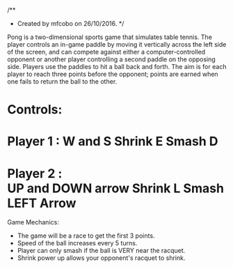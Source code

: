 /**
 * Created by mfcobo on 26/10/2016.
 */
 
Pong is a two-dimensional sports game that simulates table tennis. The player controls an in-game paddle by moving it vertically across the left side of the screen, and can compete against either a computer-controlled opponent or another player controlling a second paddle on the opposing side. Players use the paddles to hit a ball back and forth. The aim is for each player to reach three points before the opponent; points are earned when one fails to return the ball to the other.

Controls:
=============================
 Player 1 :
W and S
Shrink  E
Smash   D
=============================
 Player 2 :  
UP and DOWN  arrow
Shrink L 
Smash  LEFT Arrow
=============================

Game Mechanics:
  - The game will be a race to get the first 3 points.
  - Speed of the ball increases every 5 turns.
  - Player can only smash if the ball is VERY near the racquet.
  - Shrink power up allows your opponent's racquet to shrink.
